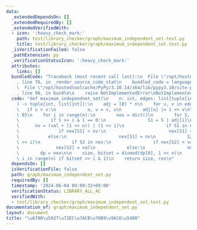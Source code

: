 ```yaml
---
data:
  _extendedDependsOn: []
  _extendedRequiredBy: []
  _extendedVerifiedWith:
  - icon: ':heavy_check_mark:'
    path: test/library_checker/graph/maximum_independent_set.test.py
    title: test/library_checker/graph/maximum_independent_set.test.py
  _isVerificationFailed: false
  _pathExtension: py
  _verificationStatusIcon: ':heavy_check_mark:'
  attributes:
    links: []
  bundledCode: "Traceback (most recent call last):\n  File \"/opt/hostedtoolcache/PyPy/3.10.14/x64/lib/pypy3.10/site-packages/onlinejudge_verify/documentation/build.py\"\
    , line 76, in _render_source_code_stat\n    bundled_code = language.bundle(\n\
    \  File \"/opt/hostedtoolcache/PyPy/3.10.14/x64/lib/pypy3.10/site-packages/onlinejudge_verify/languages/python.py\"\
    , line 96, in bundle\n    raise NotImplementedError\nNotImplementedError\n"
  code: "def maximum_independnet_set(\n    n: int, edges: list[tuple[int, int]]\n\
    ) -> tuple[int, list[int]]:\n    adj = [0] * n\n    for u, v in edges:\n     \
    \   if u > v:\n            u, v = v, u\n        adj[u] |= 1 << v\n\n    dp = {0:\
    \ 0}\n    for i in range(n):\n        nex = dict()\n        for S, val in dp.items():\n\
    \            if S >> i & 1 == 0:\n                S1 = S | adj[i]\n          \
    \      nv = (val + (1 << n)) | (1 << i)\n                if S1 in nex:\n     \
    \               if nex[S1] < nv:\n                        nex[S1] = nv\n     \
    \           else:\n                    nex[S1] = nv\n            S2 = S & ~(1\
    \ << i)\n            if S2 in nex:\n                if nex[S2] < val:\n      \
    \              nex[S2] = val\n            else:\n                nex[S2] = val\n\
    \        dp = nex\n\n    size, bitset = divmod(dp[0], 1 << n)\n    res = [i for\
    \ i in range(n) if bitset >> i & 1]\n    return size, res\n"
  dependsOn: []
  isVerificationFile: false
  path: graph/maximum_independent_set.py
  requiredBy: []
  timestamp: '2024-06-04 09:09:32+09:00'
  verificationStatus: LIBRARY_ALL_AC
  verifiedWith:
  - test/library_checker/graph/maximum_independent_set.test.py
documentation_of: graph/maximum_independent_set.py
layout: document
title: "\u6700\u5927\u72EC\u7ACB\u70B9\u96C6\u5408"
---
```

